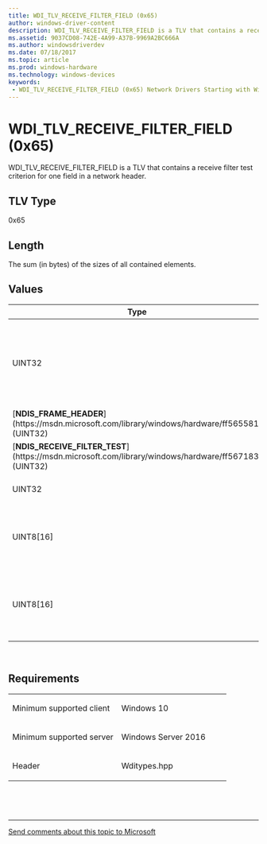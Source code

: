 ```yaml
---
title: WDI_TLV_RECEIVE_FILTER_FIELD (0x65)
author: windows-driver-content
description: WDI_TLV_RECEIVE_FILTER_FIELD is a TLV that contains a receive filter test criterion for one field in a network header.
ms.assetid: 9037CD08-742E-4A99-A37B-9969A2BC666A
ms.author: windowsdriverdev 
ms.date: 07/18/2017 
ms.topic: article 
ms.prod: windows-hardware 
ms.technology: windows-devices 
keywords:
 - WDI_TLV_RECEIVE_FILTER_FIELD (0x65) Network Drivers Starting with Windows Vista
---
```


# WDI\_TLV\_RECEIVE\_FILTER\_FIELD (0x65)


WDI\_TLV\_RECEIVE\_FILTER\_FIELD is a TLV that contains a receive filter test criterion for one field in a network header.

## TLV Type


0x65

## Length


The sum (in bytes) of the sizes of all contained elements.

## Values


<table>
<colgroup>
<col width="50%" />
<col width="50%" />
</colgroup>
<thead>
<tr class="header">
<th>Type</th>
<th>Description</th>
</tr>
</thead>
<tbody>
<tr class="odd">
<td>UINT32</td>
<td>Specifies a bitwise OR of flags. The possible flag value is WDI_RECEIVE_FILTER_FIELD_MAC_HEADER_VLAN_UNTAGGED_OR_ZERO. If this flag is set, the network adapter must only indicate received packets that pass the following criteria:
<ul>
<li>The packet's MAC address matches the specified MAC header field test.</li>
<li>The packet either does not contain a VLAN tag or has a VLAN tag with an ID of zero.</li>
</ul></td>
</tr>
<tr class="even">
<td>[<strong>NDIS_FRAME_HEADER</strong>](https://msdn.microsoft.com/library/windows/hardware/ff565581) (UINT32)</td>
<td>Frame header. Specifies the type of the frame header.</td>
</tr>
<tr class="odd">
<td>[<strong>NDIS_RECEIVE_FILTER_TEST</strong>](https://msdn.microsoft.com/library/windows/hardware/ff567183) (UINT32)</td>
<td>Receive filter test. Specifies the type of test that the receive filter performs.</td>
</tr>
<tr class="even">
<td>UINT32</td>
<td>Header field. Specifies the protocol-specific header field type with the union as documented in the [<strong>NDIS_RECEIVE_FILTER_FIELD_PARAMETERS</strong>](https://msdn.microsoft.com/library/windows/hardware/ff567169).HeaderField.</td>
</tr>
<tr class="odd">
<td>UINT8[16]</td>
<td>Field value. Specifies the value that the miniport adapter compares to the corresponding header field value in incoming packets. The location of the header field value is determined by the field type that is specified in the <em>header field</em> element. This value is in network byte order and is specified with the union as documented in the [<strong>NDIS_RECEIVE_FILTER_FIELD_PARAMETERS</strong>](https://msdn.microsoft.com/library/windows/hardware/ff567169).FieldValue.</td>
</tr>
<tr class="even">
<td>UINT8[16]</td>
<td>Test result value. If the <em>receive filter test</em> element is set to ReceiveFilterTestMaskEqual, the network adapter first calculates a result from the value in the <em>field value</em> member and the header field value as specified by the <em>header field</em> member. The adapter then compares the calculated result with <em>result value</em>. This value is specified with the union as documented in the [<strong>NDIS_RECEIVE_FILTER_FIELD_PARAMETERS</strong>](https://msdn.microsoft.com/library/windows/hardware/ff567169).ResultValue.</td>
</tr>
</tbody>
</table>

 

Requirements
------------

<table>
<colgroup>
<col width="50%" />
<col width="50%" />
</colgroup>
<tbody>
<tr class="odd">
<td><p>Minimum supported client</p></td>
<td><p>Windows 10</p></td>
</tr>
<tr class="even">
<td><p>Minimum supported server</p></td>
<td><p>Windows Server 2016</p></td>
</tr>
<tr class="odd">
<td><p>Header</p></td>
<td>Wditypes.hpp</td>
</tr>
</tbody>
</table>

 

 


--------------------
[Send comments about this topic to Microsoft](mailto:wsddocfb@microsoft.com?subject=Documentation%20feedback%20%5Bnetvista\netvista%5D:%20WDI_TLV_RECEIVE_FILTER_FIELD%20%280x65%29%20%20RELEASE:%20%287/10/2017%29&body=%0A%0APRIVACY%20STATEMENT%0A%0AWe%20use%20your%20feedback%20to%20improve%20the%20documentation.%20We%20don't%20use%20your%20email%20address%20for%20any%20other%20purpose,%20and%20we'll%20remove%20your%20email%20address%20from%20our%20system%20after%20the%20issue%20that%20you're%20reporting%20is%20fixed.%20While%20we're%20working%20to%20fix%20this%20issue,%20we%20might%20send%20you%20an%20email%20message%20to%20ask%20for%20more%20info.%20Later,%20we%20might%20also%20send%20you%20an%20email%20message%20to%20let%20you%20know%20that%20we've%20addressed%20your%20feedback.%0A%0AFor%20more%20info%20about%20Microsoft's%20privacy%20policy,%20see%20http://privacy.microsoft.com/default.aspx. "Send comments about this topic to Microsoft")


